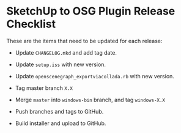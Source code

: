 SketchUp to OSG Plugin Release Checklist
========================================

These are the items that need to be updated for each release:

* Update `CHANGELOG.mkd` and add tag date.

* Update `setup.iss` with new version.

* Update `openscenegraph_exportviacollada.rb` with new version.

* Tag master branch `X.X`

* Merge `master` into `windows-bin` branch, and tag `windows-X.X`

* Push branches and tags to GitHub.

* Build installer and upload to GitHub.